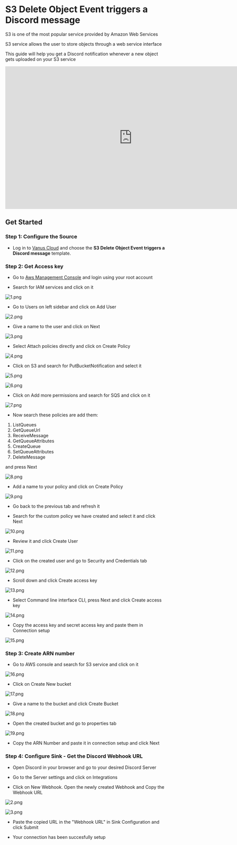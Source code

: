 # S3 Delete Object Event triggers a Discord message

S3 is one of the most popular service provided by Amazon Web Services

S3 service allows the user to store objects through a web service interface

This guide will help you get a Discord notification whenever a new object gets uploaded on your S3 service

<iframe width="800" height="450" src="https://www.youtube.com/embed/7TuClx8ArqE" title="YouTube video player" frameBorder="0" allowFullScreen={true} allow="accelerometer; autoplay; clipboard-write; encrypted-media; gyroscope; picture-in-picture; web-share"></iframe>

## Get Started

### Step 1: Configure the Source

- Log in to [Vanus Cloud](https://cloud.vanus.ai/) and choose the **S3 Delete Object Event triggers a Discord message** template.

### Step 2: Get Access key

- Go to [Aws Management Console](https://aws.amazon.com/) and login using your root account

- Search for IAM services and click on it

![1.png](imgs/aws-bucket-discord-1.PNG)

- Go to Users on left sidebar and click on Add User

![2.png](imgs/aws-bucket-discord-2.PNG)

- Give a name to the user and click on Next

![3.png](imgs/aws-bucket-discord-3.PNG)

- Select Attach policies directly and click on Create Policy

![4.png](imgs/aws-bucket-discord-4.PNG)

- Click on S3 and search for PutBucketNotification and select it

![5.png](imgs/aws-bucket-discord-5.PNG)

![6.png](imgs/aws-bucket-discord-6.PNG)

- Click on Add more permissions and search for SQS and click on it

![7.png](imgs/aws-bucket-discord-7.PNG)

- Now search these policies are add them:

1. ListQueues
2. GetQueueUrl
3. ReceiveMessage
4. GetQueueAttributes
5. CreateQueue
6. SetQueueAttributes
7. DeleteMessage

and press Next

![8.png](imgs/aws-bucket-discord-8.PNG)

- Add a name to your policy and click on Create Policy

![9.png](imgs/aws-bucket-discord-9.PNG)

- Go back to the previous tab and refresh it

- Search for the custom policy we have created and select it and click Next

![10.png](imgs/aws-bucket-discord-10.PNG)

- Review it and click Create User

![11.png](imgs/aws-bucket-discord-11.PNG)

- Click on the created user and go to Security and Credentials tab

![12.png](imgs/aws-bucket-discord-12.PNG)

- Scroll down and click Create access key

![13.png](imgs/aws-bucket-discord-13.PNG)

- Select Command line interface CLI, press Next and click Create access key

![14.png](imgs/aws-bucket-discord-14.PNG)

- Copy the access key and secret access key and paste them in Connection setup

![15.png](imgs/aws-bucket-discord-15.PNG)

### Step 3: Create ARN number

- Go to AWS console and search for S3 service and click on it

![16.png](imgs/aws-bucket-discord-16.PNG)

- Click on Create New bucket

![17.png](imgs/aws-bucket-discord-17.PNG)

- Give a name to the bucket and click Create Bucket

![18.png](imgs/aws-bucket-discord-18.PNG)

- Open the created bucket and go to properties tab

![19.png](imgs/aws-bucket-discord-19.PNG)

- Copy the ARN Number and paste it in connection setup and click Next

### Step 4: Configure Sink - Get the Discord Webhook URL

- Open Discord in your browser and go to your desired Discord Server

- Go to the Server settings and click on Integrations

- Click on New Webhook. Open the newly created Webhook and Copy the Webhook URL

![2.png](imgs/github-issue-discord-2.PNG)

![3.png](imgs/github-issue-discord-3.PNG)

- Paste the copied URL in the "Webhook URL" in Sink Configuration and click Submit

- Your connection has been succesfully setup
